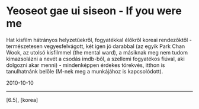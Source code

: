 # Yeoseot gae ui siseon - If you were me

Hat kisfilm hátrányos helyzetűekről, fogyatékkal élőkről koreai rendezőktől - természetesen vegyesfelvágott, két igen jó darabbal (az egyik Park Chan Wook, az utolsó kisfilmmel (the mental ward), a másiknak meg nem tudom kimazsolázni a nevét a csodás imdb-ből, a szellemi fogyatékos fiúval, aki dolgozni akar menni) - mindenképpen érdekes törekvés, itthon is tanulhatnánk belőle (M-nek meg a munkájához is kapcsolódott).


2010-10-10 

----

[6.5], [korea]
